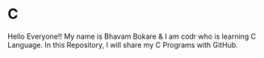 # C
Hello Everyone!! My name is Bhavam Bokare & I am codr who is learning C Language. In this Repository, I will share my C Programs with GitHub.
